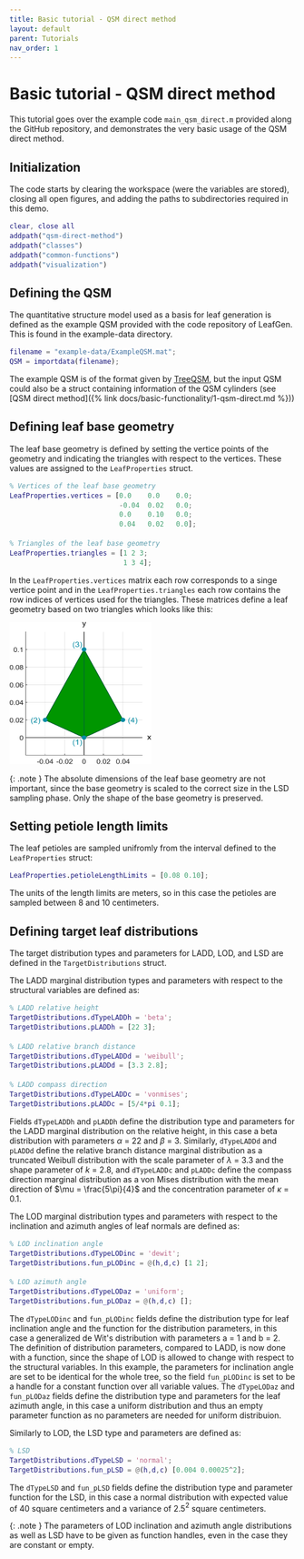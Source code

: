 ```yaml
---
title: Basic tutorial - QSM direct method
layout: default
parent: Tutorials
nav_order: 1
---
```


# Basic tutorial - QSM direct method

This tutorial goes over the example code `main_qsm_direct.m` provided along the GitHub repository, and demonstrates the very basic usage of the QSM direct method.

## Initialization

The code starts by clearing the workspace (were the variables are stored), closing all open figures, and adding the paths to subdirectories required in this demo.

```matlab
clear, close all
addpath("qsm-direct-method")
addpath("classes")
addpath("common-functions")
addpath("visualization")
```

## Defining the QSM

The quantitative structure model used as a basis for leaf generation is defined as the example QSM provided with the code repository of LeafGen. This is found in the example-data directory.

```matlab
filename = "example-data/ExampleQSM.mat";
QSM = importdata(filename);
```

The example QSM is of the format given by [TreeQSM], but the input QSM could also be a struct containing information of the QSM cylinders (see [QSM direct method]({% link docs/basic-functionality/1-qsm-direct.md %}))

## Defining leaf base geometry

The leaf base geometry is defined by setting the vertice points of the geometry and indicating the triangles with respect to the vertices. These values are assigned to the `LeafProperties` struct.

```matlab
% Vertices of the leaf base geometry
LeafProperties.vertices = [0.0    0.0    0.0;
                           -0.04  0.02   0.0;
                           0.0    0.10   0.0;
                           0.04   0.02   0.0];

% Triangles of the leaf base geometry
LeafProperties.triangles = [1 2 3;
                            1 3 4];
```

In the `LeafProperties.vertices` matrix each row corresponds to a singe vertice point and in the `LeafProperties.triangles` each row contains the row indices of vertices used for the triangles. These matrices define a leaf geometry based on two triangles which looks like this:

<img src="/assets/images/base-geometry-visualization.png" width="250" height="250" />

{: .note } 
The absolute dimensions of the leaf base geometry are not important, since the base geometry is scaled to the correct size in the LSD sampling phase. Only the shape of the base geometry is preserved.

## Setting petiole length limits

The leaf petioles are sampled unifromly from the interval defined to the `LeafProperties` struct:

```matlab
LeafProperties.petioleLengthLimits = [0.08 0.10];
```

The units of the length limits are meters, so in this case the petioles are sampled between 8 and 10 centimeters.

## Defining target leaf distributions

The target distribution types and parameters for LADD, LOD, and LSD are defined in the `TargetDistributions` struct.

The LADD marginal distribution types and parameters with respect to the structural variables are defined as:

```matlab
% LADD relative height
TargetDistributions.dTypeLADDh = 'beta';
TargetDistributions.pLADDh = [22 3];

% LADD relative branch distance
TargetDistributions.dTypeLADDd = 'weibull';
TargetDistributions.pLADDd = [3.3 2.8];

% LADD compass direction
TargetDistributions.dTypeLADDc = 'vonmises';
TargetDistributions.pLADDc = [5/4*pi 0.1];
```

Fields `dTypeLADDh` and `pLADDh` define the distribution type and parameters for the LADD marginal distribution on the relative height, in this case a beta distribution with parameters $\alpha$ = 22 and $\beta$ = 3. Similarly, `dTypeLADDd` and `pLADDd` define the relative branch distance marginal distribution as a truncated Weibull distribution with the scale parameter of $\lambda$ = 3.3 and the shape parameter of $k$ = 2.8, and `dTypeLADDc` and `pLADDc` define the compass direction marginal distribution as a von Mises distribution with the mean direction of $\mu = \frac{5\pi}{4}$ and the concentration parameter of $\kappa$ = 0.1.

The LOD marginal distribution types and parameters with respect to the inclination and azimuth angles of leaf normals are defined as:

```matlab
% LOD inclination angle
TargetDistributions.dTypeLODinc = 'dewit';
TargetDistributions.fun_pLODinc = @(h,d,c) [1 2];

% LOD azimuth angle
TargetDistributions.dTypeLODaz = 'uniform';
TargetDistributions.fun_pLODaz = @(h,d,c) [];
```

The `dTypeLODinc` and `fun_pLODinc` fields define the distribution type for leaf inclination angle and the function for the distribution parameters, in this case a generalized de Wit's distribution with parameters a = 1 and b = 2. The definition of distribution parameters, compared to LADD, is now done with a function, since the shape of LOD is allowed to change with respect to the structural variables. In this example, the parameters for inclination angle are set to be identical for the whole tree, so the field `fun_pLODinc` is set to be a handle for a constant function over all variable values. The `dTypeLODaz` and `fun_pLODaz`  fields define the distribution type and parameters for the leaf azimuth angle, in this case a uniform distribution and thus an empty parameter function as no parameters are needed for uniform distribuion.

Similarly to LOD, the LSD type and parameters are defined as:

```matlab
% LSD
TargetDistributions.dTypeLSD = 'normal';
TargetDistributions.fun_pLSD = @(h,d,c) [0.004 0.00025^2];
```

The `dTypeLSD` and `fun_pLSD` fields define the distribution type and parameter function for the LSD, in this case a normal distribution with expected value of 40 square centimeters and a variance of 2.5$^2$ square centimeters.

{: .note } 
The parameters of LOD inclination and azimuth angle distributions as well as LSD have to be given as function handles, even in the case they are constant or empty.


[TreeQSM]: https://github.com/InverseTampere/TreeQSM